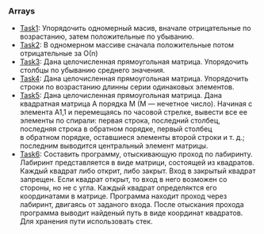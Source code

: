 ### Arrays

+ [Task1](src/main/java/Exercise1.java): Упорядочить одномерный масив, вначале отрицательные по возрастанию, 
затем положительные по убыванию.
+ [Task2](src/main/java/Exercise2.java): В одномерном массиве сначала положительные потом отрицательные 
за О(n)
+ [Task3](src/main/java/Exercise3.java): Дана целочисленная прямоугольная матрица. Упорядочить столбцы 
по убыванию среднего значения.
+ [Task4](src/main/java/Exercise4.java): Дана целочисленная прямоугольная матрица. Упорядочить строки по 
возрастанию длинны серии одинаковых элементов.
+ [Task5](src/main/java/Exercise5.java): Дана целочисленная прямоугольная матрица. Дана квадратная матрица 
A порядка M (M — нечетное число). Начиная с элемента A1,1 и перемещаясь 
по часовой стрелке, вывести все ее элементы по спирали: первая строка, 
последний столбец, последняя строка в обратном  порядке,  первый  столбец  
в  обратном  порядке, оставшиеся  элементы второй строки и т. д.; 
последним выводится центральный элемент матрицы.
+ [Task6](https://github.com/NikaStark/UniverEpamJava/tree/master/Task1/src/main/java/exercise6): 
Составить программу, отыскивающую проход по лабиринту. Лабиринт 
представляется в виде матрици, состоящей из квадратов. Каждый квадрат 
либо открит, либо закрыт. Вход в закрытый квадрат запрещен. Если квадрат 
открыт, то вход в него возможен со стороны, но не с угла. Каждый квадрат 
определяктся его координатами в матрице. Программа находит проход через 
лабиринт, двигаясь от заданого входа. После отыскания прохода программа 
выводит найденый путь в виде координат квадратов. Для хранения пути 
использовать стек.